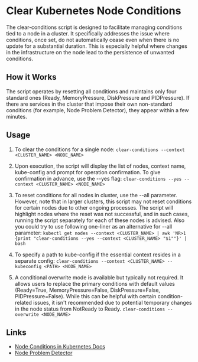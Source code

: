 # Clear Kubernetes Node Conditions

The clear-conditions script is designed to facilitate managing conditions tied to a node in a cluster. It specifically addresses the issue where conditions, once set, do not automatically cease even when there is no update for a substantial duration. This is especially helpful where changes in the infrastructure on the node lead to the persistence of unwanted conditions.

## How it Works
The script operates by resetting all conditions and maintains only four standard ones (Ready, MemoryPressure, DiskPressure and PIDPressure). If there are services in the cluster that impose their own non-standard conditions (for example, Node Problem Detector), they appear within a few minutes.

## Usage
1.	To clear the conditions for a single node: `clear-conditions --context <CLUSTER_NAME> <NODE_NAME>`

2.	Upon execution, the script will display the list of nodes, context name, kube-config and prompt for operation confirmation. To give confirmation in advance, use the --yes flag: `clear-conditions --yes --context <CLUSTER_NAME> <NODE_NAME>`

3.	To reset conditions for all nodes in cluster, use the --all parameter. However, note that in larger clusters, this script may not reset conditions for certain nodes due to other ongoing processes. The script will highlight nodes where the reset was not successful, and in such cases, running the script separately for each of these nodes is advised. Also you could try to use following one-liner as an alternative for --all parameter: `kubectl get nodes --context <CLUSTER_NAME> | awk 'NR>1 {print "clear-conditions --yes --context <CLUSTER_NAME> "$1""}' | bash`

4.	To specify a path to kube-config if the essential context resides in a separate config: `clear-conditions --context <CLUSTER_NAME> --kubeconfig <PATH> <NODE_NAME>`

5.	A conditional overwrite mode is available but typically not required. It allows users to replace the primary conditions with default values (Ready=True, MemoryPressure=False, DiskPressure=False, PIDPressure=False). While this can be helpful with certain condition-related issues, it isn't recommended due to potential temporary changes in the node status from NotReady to Ready. `clear-conditions --overwrite <NODE_NAME>`

## Links
- [Node Conditions in Kubernetes Docs](https://kubernetes.io/docs/reference/node/node-status/#condition)
- [Node Problem Detector](https://github.com/kubernetes/node-problem-detector)

